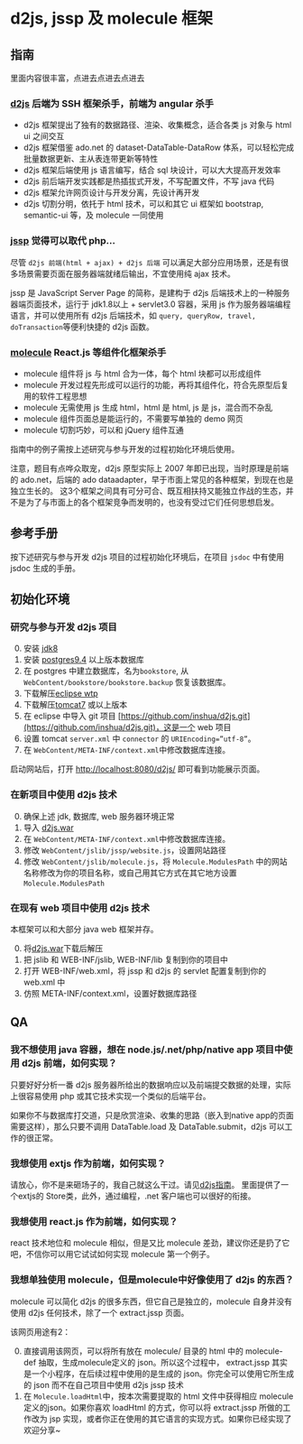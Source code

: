 # d2js, jssp 及 molecule 框架

## 指南

里面内容很丰富，点进去点进去点进去

### [d2js](WebContent/guide/d2js.md) 后端为 SSH 框架杀手，前端为 angular 杀手

* d2js 框架提出了独有的数据路径、渲染、收集概念，适合各类 js 对象与 html ui 之间交互
* d2js 框架借鉴 ado.net 的 dataset-DataTable-DataRow 体系，可以轻松完成批量数据更新、主从表连带更新等特性
* d2js 框架后端使用 js 语言编写，结合 sql 块设计，可以大大提高开发效率
* d2js 前后端开发实践都是热插拔式开发，不写配置文件，不写 java 代码
* d2js 框架允许网页设计与开发分离，先设计再开发
* d2js 切割分明，依托于 html 技术，可以和其它 ui 框架如 bootstrap, semantic-ui 等，及 molecule 一同使用

### [jssp](WebContent/guide/jssp.md) 觉得可以取代 php...

尽管 `d2js 前端(html + ajax) + d2js 后端` 可以满足大部分应用场景，还是有很多场景需要页面在服务器端就绪后输出，不宜使用纯 ajax 技术。

jssp 是 JavaScript Server Page 的简称，是建构于 d2js 后端技术上的一种服务器端页面技术，运行于 jdk1.8以上 + servlet3.0 容器，采用 js 作为服务器端编程语言，并可以使用所有 d2js 后端技术，如 `query, queryRow, travel, doTransaction`等便利快捷的 d2js 函数。

### [molecule](WebContent/guide/molecule.md) React.js 等组件化框架杀手

* molecule 组件将 js 与 html 合为一体，每个 html 块都可以形成组件
* molecule 开发过程先形成可以运行的功能，再将其组件化，符合先原型后复用的软件工程思想
* molecule 无需使用 js 生成 html，html 是 html, js 是 js，混合而不杂乱
* molecule 组件页面总是能运行的，不需要写单独的 demo 网页
* molecule 切割巧妙，可以和 jQuery 组件互通

指南中的例子需按上述研究与参与开发的过程初始化环境后使用。

注意，题目有点哗众取宠，d2js 原型实际上 2007 年即已出现，当时原理是前端的 ado.net，后端的 ado dataadapter，早于市面上常见的各种框架，到现在也是独立生长的。 这3个框架之间具有可分可合、既互相扶持又能独立作战的生态，并不是为了与市面上的各个框架竞争而发明的，也没有受过它们任何思想启发。

## 参考手册

按下述研究与参与开发 d2js 项目的过程初始化环境后，在项目 `jsdoc` 中有使用 jsdoc 生成的手册。

## 初始化环境

### 研究与参与开发 d2js 项目
0. 安装  [jdk8](http://www.oracle.com/technetwork/java/javase/downloads/jdk8-downloads-2133151.html)
0. 安装 [postgres9.4](http://www.postgresql.org/) 以上版本数据库
0. 在 postgres 中建立数据库，名为`bookstore`, 从 `WebContent/bookstore/bookstore.backup` 恢复该数据库。
0. 下载解压[eclipse wtp](http://www.eclipse.org/webtools/)
0. 下载解压[tomcat7](http://tomcat.apache.org/download-70.cgi) 或以上版本
0. 在 eclipse 中导入 git 项目 [https://github.com/inshua/d2js.git](https://github.com/inshua/d2js.git)，这是一个 web 项目
0. 设置 tomcat `server.xml` 中 `connector` 的 `URIEncoding=”utf-8”`。
0. 在 `WebContent/META-INF/context.xml`中修改数据库连接。

启动网站后，打开 [http://localhost:8080/d2js/](http://localhost:8080/d2js/) 即可看到功能展示页面。

### 在新项目中使用 d2js 技术

0. 确保上述 jdk, 数据库, web 服务器环境正常
0. 导入 [d2js.war](./org.siphon.d2js.war?raw=true)
0. 在 `WebContent/META-INF/context.xml`中修改数据库连接。
0. 修改 `WebContent/jslib/jssp/website.js`，设置网站路径
0. 修改 `WebContent/jslib/molecule.js`，将 `Molecule.ModulesPath` 中的网站名称修改为你的项目名称，或自己用其它方式在其它地方设置`Molecule.ModulesPath`

### 在现有 web 项目中使用 d2js 技术

本框架可以和大部分 java web 框架并存。

0. 将[d2js.war](./org.siphon.d2js.war?raw=true)下载后解压
0. 把 jslib 和 WEB-INF/jslib, WEB-INF/lib 复制到你的项目中
0. 打开 WEB-INF/web.xml，将 jssp 和 d2js 的 servlet 配置复制到你的 web.xml 中
0. 仿照 META-INF/context.xml，设置好数据库路径 

## QA

### 我不想使用 java 容器，想在 node.js/.net/php/native app 项目中使用 d2js 前端，如何实现？

只要好好分析一番 d2js 服务器所给出的数据响应以及前端提交数据的处理，实际上很容易使用 php 或其它技术实现一个类似的后端平台。

如果你不与数据库打交道，只是欣赏渲染、收集的思路（嵌入到native app的页面需要这样），那么只要不调用 DataTable.load 及 DataTable.submit，d2js 可以工作的很正常。

### 我想使用 extjs 作为前端，如何实现？

请放心，你不是来砸场子的，我自己就这么干过。请见[d2js指南](WebContent/guide/d2js-2.md)。 里面提供了一个extjs的 Store类，此外，通过编程，.net 客户端也可以很好的衔接。

### 我想使用 react.js 作为前端，如何实现？

react 技术地位和 molecule 相似，但是又比 molecule 差劲，建议你还是扔了它吧，不信你可以用它试试如何实现 molecule 第一个例子。

### 我想单独使用 molecule，但是molecule中好像使用了 d2js 的东西？

molecule 可以简化 d2js 的很多东西，但它自己是独立的，molecule 自身并没有使用 d2js 任何技术，除了一个 extract.jssp 页面。

该网页用途有2：

0. 直接调用该网页，可以将所有放在 molecule/ 目录的 html 中的 molecule-def 抽取，生成molecule定义的 json。所以这个过程中， extract.jssp 其实是一个小程序，在后续过程中使用的是生成的 json。你完全可以使用它所生成的 json 而不在自己项目中使用 d2js jssp 技术
0. 在 `Molecule.loadHtml`中，按本次需要提取的  html 文件中获得相应 molecule定义的json。如果你喜欢 loadHtml 的方式，你可以将 extract.jssp 所做的工作改为 jsp 实现，或者你正在使用的其它语言的实现方式。如果你已经实现了欢迎分享~


